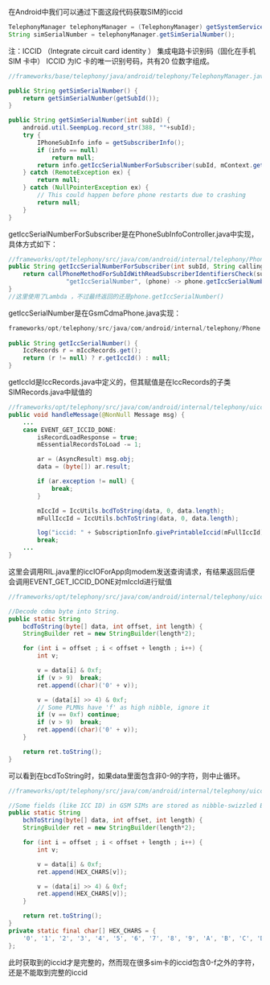 在Android中我们可以通过下面这段代码获取SIM的iccid

```java
TelephonyManager telephonyManager = (TelephonyManager) getSystemService(TELEPHONY_SERVICE); 
String simSerialNumber = telephonyManager.getSimSerialNumber();
```

注：ICCID （Integrate circuit card identity ） 集成电路卡识别码（固化在手机SIM 卡中） ICCID 为IC 卡的唯一识别号码，共有20 位数字组成。

```java
//frameworks/base/telephony/java/android/telephony/TelephonyManager.java

public String getSimSerialNumber() {
    return getSimSerialNumber(getSubId());
}

public String getSimSerialNumber(int subId) {
    android.util.SeempLog.record_str(388, ""+subId);
    try {
        IPhoneSubInfo info = getSubscriberInfo();
        if (info == null)
            return null;
        return info.getIccSerialNumberForSubscriber(subId, mContext.getOpPackageName());
    } catch (RemoteException ex) {
        return null;
    } catch (NullPointerException ex) {
        // This could happen before phone restarts due to crashing
        return null;
    }
}
```

getIccSerialNumberForSubscriber是在PhoneSubInfoController.java中实现，具体方式如下：

```java
//frameworks/opt/telephony/src/java/com/android/internal/telephony/PhoneSubInfoController.java
public String getIccSerialNumberForSubscriber(int subId, String callingPackage) {
	return callPhoneMethodForSubIdWithReadSubscriberIdentifiersCheck(subId, callingPackage,
                "getIccSerialNumber", (phone) -> phone.getIccSerialNumber());
}
//这里使用了Lambda ，不过最终返回的还是phone.getIccSerialNumber()
```

getIccSerialNumber是在GsmCdmaPhone.java实现：

```java
frameworks/opt/telephony/src/java/com/android/internal/telephony/Phone.java
    
public String getIccSerialNumber() {
    IccRecords r = mIccRecords.get();
    return (r != null) ? r.getIccId() : null;
}
```

getIccId是IccRecords.java中定义的，但其赋值是在IccRecords的子类SIMRecords.java中赋值的

```java
//frameworks/opt/telephony/src/java/com/android/internal/telephony/uicc/SIMRecords.java
public void handleMessage(@NonNull Message msg) {
    ...
    case EVENT_GET_ICCID_DONE:
        isRecordLoadResponse = true;
        mEssentialRecordsToLoad -= 1;

        ar = (AsyncResult) msg.obj;
        data = (byte[]) ar.result;

        if (ar.exception != null) {
            break;
        }

        mIccId = IccUtils.bcdToString(data, 0, data.length);
        mFullIccId = IccUtils.bchToString(data, 0, data.length);

        log("iccid: " + SubscriptionInfo.givePrintableIccid(mFullIccId));
        break;
    ...
}


```

这里会调用RIL.java里的iccIOForApp向modem发送查询请求，有结果返回后便会调用EVENT_GET_ICCID_DONE对mIccId进行赋值

```java
//frameworks/opt/telephony/src/java/com/android/internal/telephony/uicc/IccUtils.java

//Decode cdma byte into String.
public static String
    bcdToString(byte[] data, int offset, int length) {
    StringBuilder ret = new StringBuilder(length*2);

    for (int i = offset ; i < offset + length ; i++) {
        int v;

        v = data[i] & 0xf;
        if (v > 9)  break;
        ret.append((char)('0' + v));

        v = (data[i] >> 4) & 0xf;
        // Some PLMNs have 'f' as high nibble, ignore it
        if (v == 0xf) continue;
        if (v > 9)  break;
        ret.append((char)('0' + v));
    }

    return ret.toString();
}    
```

可以看到在bcdToString时，如果data里面包含非0-9的字符，则中止循环。

```java
//frameworks/opt/telephony/src/java/com/android/internal/telephony/uicc/IccUtils.java

//Some fields (like ICC ID) in GSM SIMs are stored as nibble-swizzled BCH
public static String
    bchToString(byte[] data, int offset, int length) {
    StringBuilder ret = new StringBuilder(length*2);

    for (int i = offset ; i < offset + length ; i++) {
        int v;

        v = data[i] & 0xf;
        ret.append(HEX_CHARS[v]);

        v = (data[i] >> 4) & 0xf;
        ret.append(HEX_CHARS[v]);
    }

    return ret.toString();
}
private static final char[] HEX_CHARS = {
    '0', '1', '2', '3', '4', '5', '6', '7', '8', '9', 'A', 'B', 'C', 'D', 'E', 'F'
};
```

此时获取到的iccid才是完整的，然而现在很多sim卡的iccid包含0-f之外的字符，还是不能取到完整的iccid